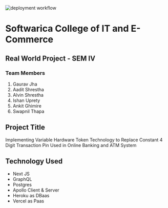 ![deployment workflow](https://github.com/pyderator/hardware-token/actions/workflows/deploy.yml/badge.svg)

# Softwarica College of IT and E-Commerce

## Real World Project - SEM IV

### Team Members

1. Gaurav Jha
2. Aadit Shrestha
3. Alvin Shrestha
4. Ishan Uprety
5. Ankit Ghimire
6. Swapnil Thapa

## Project Title

Implementing Variable Hardware Token Technology to Replace Constant 4 Digit Transaction Pin Used in Online Banking and ATM System

## Technology Used

- Next JS
- GraphQL
- Postgres
- Apollo Client & Server
- Heroku as DBaas
- Vercel as Paas
